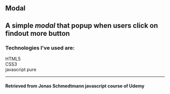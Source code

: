 ## Modal

## A simple **_modal_** that popup when users click on findout more button

### Technologies I've used are: 
HTML5<br>
CSS3<br>
javascript pure<br>
 ___
#### Retrieved from <b>Jonas Schmedtmann</b> javascript course of Udemy
